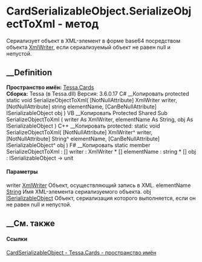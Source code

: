 # CardSerializableObject.SerializeObjectToXml - метод
Сериализует объект в XML-элемент в форме base64 посредством объекта
[XmlWriter](https://learn.microsoft.com/dotnet/api/system.xml.xmlwriter), если
сериализуемый объект не равен null и непустой.
## __Definition
 **Пространство имён:** [Tessa.Cards](N_Tessa_Cards.htm)  
 **Сборка:** Tessa (в Tessa.dll) Версия: 3.6.0.17
C# __Копировать
     protected static void SerializeObjectToXml(
    	[NotNullAttribute] XmlWriter writer,
    	[NotNullAttribute] string elementName,
    	[CanBeNullAttribute] ISerializableObject obj
    )
VB __Копировать
     Protected Shared Sub SerializeObjectToXml ( 
    	<NotNullAttribute> writer As XmlWriter,
    	<NotNullAttribute> elementName As String,
    	<CanBeNullAttribute> obj As ISerializableObject
    )
C++ __Копировать
     protected:
    static void SerializeObjectToXml(
    	[NotNullAttribute] XmlWriter^ writer, 
    	[NotNullAttribute] String^ elementName, 
    	[CanBeNullAttribute] ISerializableObject^ obj
    )
F# __Копировать
     static member SerializeObjectToXml : 
            [<NotNullAttribute>] writer : XmlWriter * 
            [<NotNullAttribute>] elementName : string * 
            [<CanBeNullAttribute>] obj : ISerializableObject -> unit 
#### Параметры
writer
[XmlWriter](https://learn.microsoft.com/dotnet/api/system.xml.xmlwriter)
    Объект, осуществляющий запись в XML.
elementName [String](https://learn.microsoft.com/dotnet/api/system.string)
    Имя XML-элемента сериализуемого объекта.
obj [ISerializableObject](T_Tessa_Platform_Storage_ISerializableObject.htm)
    Объект, сериализация которого выполняется, если он не равен null и непустой.
##  __См. также
#### Ссылки
[CardSerializableObject - ](T_Tessa_Cards_CardSerializableObject.htm)
[Tessa.Cards - пространство имён](N_Tessa_Cards.htm)
